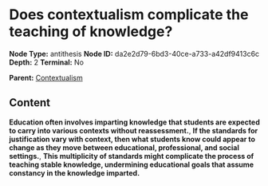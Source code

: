 # Does contextualism complicate the teaching of knowledge?

**Node Type:** antithesis
**Node ID:** da2e2d79-6bd3-40ce-a733-a42df9413c6c
**Depth:** 2
**Terminal:** No

**Parent:** [Contextualism](contextualism.md)

## Content

**Education often involves imparting knowledge that students are expected to carry into various contexts without reassessment.**, **If the standards for justification vary with context, then what students know could appear to change as they move between educational, professional, and social settings.**, **This multiplicity of standards might complicate the process of teaching stable knowledge, undermining educational goals that assume constancy in the knowledge imparted.**
